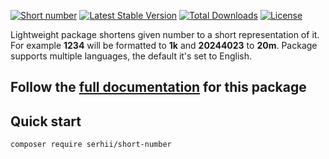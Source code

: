 [![Short number](https://github.com/SerhiiCho/short-number/actions/workflows/php.yml/badge.svg)](https://github.com/SerhiiCho/short-number/actions/workflows/php.yml)
[![Latest Stable Version](https://poser.pugx.org/serhii/short-number/v/stable)](https://packagist.org/packages/serhii/short-number)
[![Total Downloads](https://poser.pugx.org/serhii/short-number/downloads)](https://packagist.org/packages/serhii/short-number)
[![License](https://poser.pugx.org/serhii/short-number/license)](https://packagist.org/packages/serhii/short-number)

Lightweight package shortens given number to a short representation of it. For example **1234** will be formatted to **1k** and **20244023** to **20m**. Package supports multiple languages, the default it's set to English.

## Follow the [full documentation](https://serhiicho.github.io/short-number-docs/) for this package

## Quick start

```bash
composer require serhii/short-number
```
